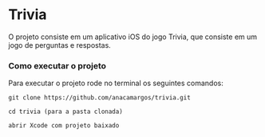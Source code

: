 # Trivia

O projeto consiste em um aplicativo iOS do jogo Trivia, que consiste em um jogo de perguntas e respostas.


### Como executar o projeto

Para executar o projeto rode no terminal os seguintes comandos:

``````
git clone https://github.com/anacamargos/trivia.git

cd trivia (para a pasta clonada)

abrir Xcode com projeto baixado
``````
